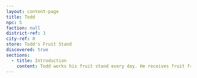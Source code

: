```yaml
---
layout: content-page
title: Todd
npc: 5
faction: null
district-ref: 3
city-ref: 0
store: Todd's Fruit Stand
discovered: true
sections:
  - title: Introduction
    content: Todd works his fruit stand every day. He receives fruit from [The Pastures](../locations/port-george/districts/the-pastures) and then he sells it for a modest profit. It's a simple life. But that's ok cause Todd is a simple guy.
---
```

